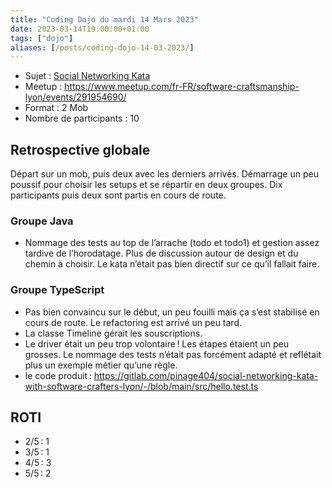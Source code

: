 ```yaml
---
title: "Coding Dojo du mardi 14 Mars 2023"
date: 2023-03-14T19:00:00+01:00
tags: ["dojo"]
aliases: [/posts/coding-dojo-14-03-2023/]
---
```


- Sujet : [Social Networking Kata](https://github.com/sandromancuso/social_networking_kata)
- Meetup : https://www.meetup.com/fr-FR/software-craftsmanship-lyon/events/291954690/
- Format : 2 Mob
- Nombre de participants : 10

## Retrospective globale

Départ sur un mob, puis deux avec les derniers arrivés. Démarrage un peu poussif pour choisir les setups et se répartir en deux groupes. Dix participants puis deux sont partis en cours de route.

### Groupe Java

- Nommage des tests au top de l’arrache (todo et todo1) et gestion assez tardive de l’horodatage. Plus de discussion autour de design et du chemin à choisir. Le kata n’était pas bien directif sur ce qu’il fallait faire.

### Groupe TypeScript

- Pas bien convaincu sur le début, un peu fouilli mais ça s’est stabilisé en cours de route. Le refactoring est arrivé un peu tard.
- La classe Timeline gérait les souscriptions.
- Le driver était un peu trop volontaire ! Les étapes étaient un peu grosses. Le nommage des tests n’était pas forcément adapté et reflétait plus un exemple métier qu’une règle.
- le code produit : https://gitlab.com/pinage404/social-networking-kata-with-software-crafters-lyon/-/blob/main/src/hello.test.ts

## ROTI
- 2/5 : 1
- 3/5 : 1
- 4/5 : 3
- 5/5 : 2
